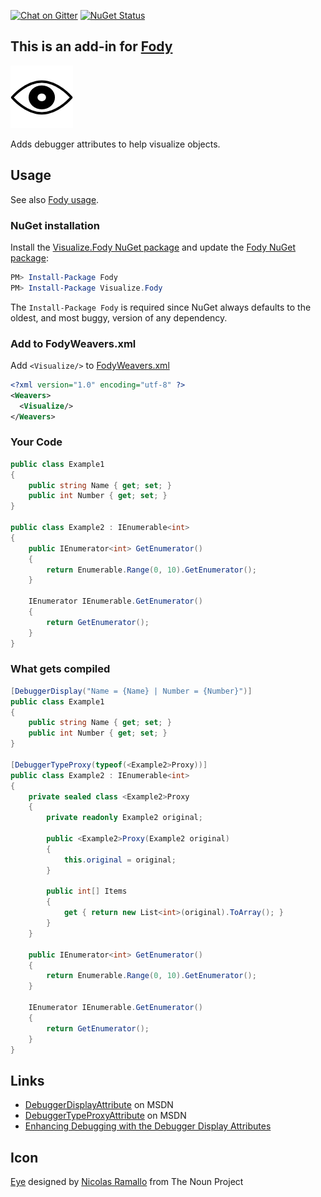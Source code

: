[![Chat on Gitter](https://img.shields.io/gitter/room/fody/fody.svg?style=flat&max-age=86400)](https://gitter.im/Fody/Fody)
[![NuGet Status](http://img.shields.io/nuget/v/Visualize.Fody.svg?style=flat&max-age=86400)](https://www.nuget.org/packages/Visualize.Fody/)


## This is an add-in for [Fody](https://github.com/Fody/Home/)

![Visualize Icon - An eye](https://raw.githubusercontent.com/Fody/Visualize/master/package_icon.png)

Adds debugger attributes to help visualize objects.


## Usage

See also [Fody usage](https://github.com/Fody/Home/blob/master/pages/usage.md).


### NuGet installation

Install the [Visualize.Fody NuGet package](https://nuget.org/packages/Visualize.Fody/) and update the [Fody NuGet package](https://nuget.org/packages/Fody/):

```powershell
PM> Install-Package Fody
PM> Install-Package Visualize.Fody
```

The `Install-Package Fody` is required since NuGet always defaults to the oldest, and most buggy, version of any dependency.


### Add to FodyWeavers.xml

Add `<Visualize/>` to [FodyWeavers.xml](https://github.com/Fody/Home/blob/master/pages/usage.md#add-fodyweaversxml)

```xml
<?xml version="1.0" encoding="utf-8" ?>
<Weavers>
  <Visualize/>
</Weavers>
```


### Your Code

```c#
public class Example1
{
    public string Name { get; set; }
    public int Number { get; set; }
}

public class Example2 : IEnumerable<int>
{
    public IEnumerator<int> GetEnumerator()
    {
        return Enumerable.Range(0, 10).GetEnumerator();
    }

    IEnumerator IEnumerable.GetEnumerator()
    {
        return GetEnumerator();
    }
}
```

### What gets compiled

```c#
[DebuggerDisplay("Name = {Name} | Number = {Number}")]
public class Example1
{
    public string Name { get; set; }
    public int Number { get; set; }
}

[DebuggerTypeProxy(typeof(<Example2>Proxy))]
public class Example2 : IEnumerable<int>
{
    private sealed class <Example2>Proxy
    {
        private readonly Example2 original;

        public <Example2>Proxy(Example2 original)
        {
            this.original = original;
        }

        public int[] Items
        {
            get { return new List<int>(original).ToArray(); }
        }
    }

    public IEnumerator<int> GetEnumerator()
    {
        return Enumerable.Range(0, 10).GetEnumerator();
    }

    IEnumerator IEnumerable.GetEnumerator()
    {
        return GetEnumerator();
    }
}
```


## Links

  * [DebuggerDisplayAttribute](http://msdn.microsoft.com/en-us/library/system.diagnostics.debuggerdisplayattribute.aspx) on MSDN
  * [DebuggerTypeProxyAttribute](http://msdn.microsoft.com/en-us/library/system.diagnostics.debuggertypeproxyattribute.aspx) on MSDN
  * [Enhancing Debugging with the Debugger Display Attributes](http://msdn.microsoft.com/en-us/library/ms228992.aspx)


## Icon

[Eye](http://thenounproject.com/noun/eye/#icon-No7467) designed by [Nicolas Ramallo](http://thenounproject.com/nicografico) from The Noun Project
